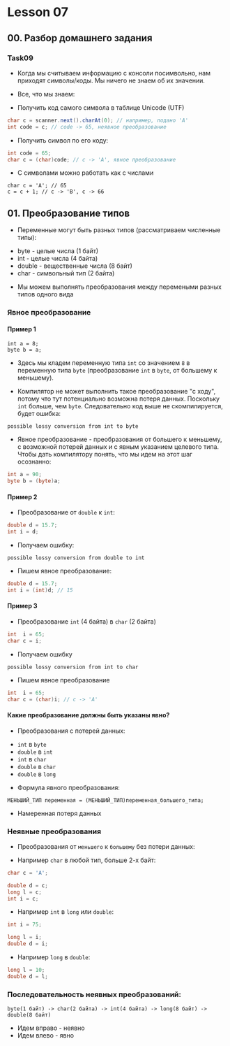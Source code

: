 # Lesson 07

## 00. Разбор домашнего задания

### Task09

* Когда мы считываем информацию с консоли посимвольно, нам приходят символы/коды. Мы ничего не знаем об их значении.

* Все, что мы знаем:

- Получить код самого символа в таблице Unicode (UTF)

```java
char c = scanner.next().charAt(0); // например, подано 'A'
int code = c; // code -> 65, неявное преобразование
```

- Получить символ по его коду:

```java
int code = 65;
char c = (char)code; // c -> 'A', явное преобразование
```

- С символами можно работать как с числами

```
char c = 'A'; // 65
c = c + 1; // c -> 'B', c -> 66
```

## 01. Преобразование типов

* Переменные могут быть разных типов (рассматриваем численные типы):

- byte - целые числа (1 байт)
- int - целые числа (4 байта)
- double - вещественные числа (8 байт)
- char - символьный тип (2 байта)

* Мы можем выполнять преобразования между перемеными разных типов одного вида

### Явное преобразование

#### Пример 1

```
int a = 8;
byte b = a;
```

* Здесь мы кладем переменную типа `int` со значением `8` в переменную типа `byte` (преобразование `int` в `byte`, от большему к меньшему).

* Компилятор не может выполнить такое преобразование "с ходу", потому что тут потенциально возможна потеря данных. Поскольку `int` больше, чем `byte`.  Следовательно код выше не скомпилируется, будет ошибка:

```
possible lossy conversion from int to byte
```

* Явное преобразование - преобразования от большего к меньшему, с возможной потерей данных и с явным указанием целевого типа. Чтобы дать компилятору понять, что мы идем на этот шаг осознанно:

```java
int a = 90;
byte b = (byte)a;
```

#### Пример 2

* Преобразование от `double` к `int`:

```java
double d = 15.7;
int i = d;
```

* Получаем ошибку:

```
possible lossy conversion from double to int
```

* Пишем явное преобразование:

```java
double d = 15.7;
int i = (int)d; // 15
```

#### Пример 3

* Преобразование `int` (4 байта) в `char` (2 байта)

```java
int  i = 65;
char c = i;
```

* Получаем ошибку

```
possible lossy conversion from int to char
```

* Пишем явное преобразование 

```java
int  i = 65;
char c = (char)i; // c -> 'A'
```

#### Какие преобразование должны быть указаны явно?

* Преобразования с потерей данных:

- `int` в `byte`
- `double` в `int`
- `int` в `char`
- `double` в `char`
- `double` в `long`

* Формула явного преобразования:

```
МЕНЬШИЙ_ТИП переменная = (МЕНЬШИЙ_ТИП)переменная_большего_типа;
```

* Намеренная потеря данных

### Неявные преобразования 

* Преобразования от `меньшего` к `большему` без потери данных:

* Например `char` в любой тип, больше 2-х байт:

```java
char c = 'A';

double d = c;
long l = c;
int i = c;
```

* Например `int` в `long` или `double`:

```java
int i = 75;

long l = i;
double d = i;
```

* Например `long` в `double`:

```java
long l = 10;
double d = l;
```

### Последовательность неявных преобразований:

```
byte(1 байт) -> char(2 байта) -> int(4 байта) -> long(8 байт) -> double(8 байт)
```

* Идем вправо - неявно
* Идем влево - явно
